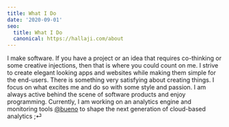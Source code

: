```yaml
---
title: What I Do
date: '2020-09-01'
seo:
  title: What I Do
  canonical: https://hallaji.com/about
---
```

I make software. If you have a project or an idea that requires co-thinking or some creative injections, then that is
where you could count on me. I strive to create elegant looking apps and websites while making them simple for the
end-users. There is something very satisfying about creating things. I focus on what excites me and do so with some
style and passion. I am always active behind the scene of software products and enjoy programming. Currently, I am
working on an analytics engine and monitoring tools [@bueno](https://www.buenosystems.com.au/) to shape the next
generation of cloud-based analytics ;⏎
